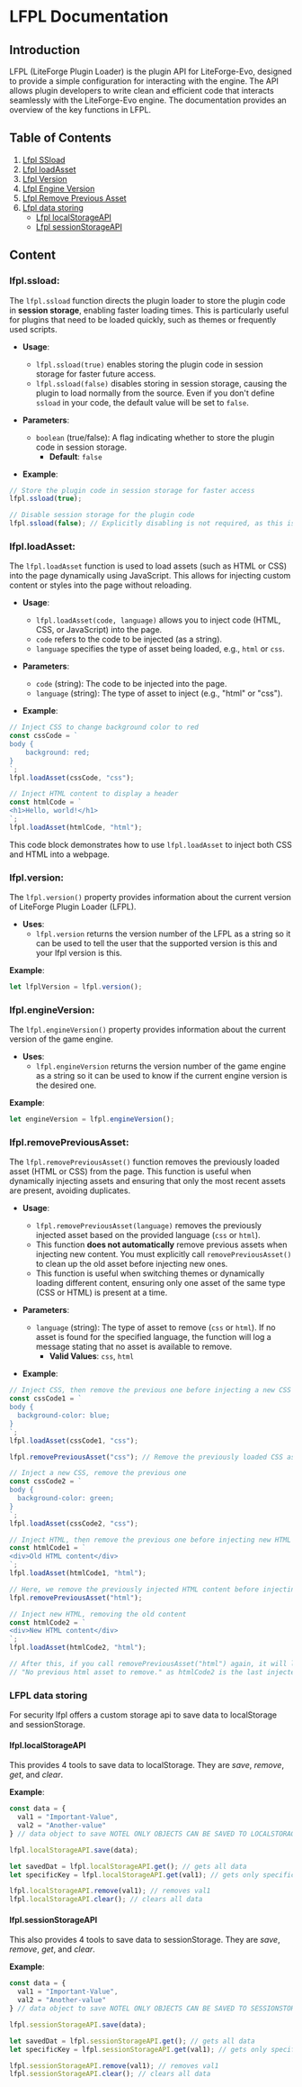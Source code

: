 # LFPL Documentation

## Introduction

LFPL (LiteForge Plugin Loader) is the plugin API for LiteForge-Evo, designed to provide a simple configuration for interacting with the engine. The API allows plugin developers to write clean and efficient code that interacts seamlessly with the LiteForge-Evo engine. The documentation provides an overview of the key functions in LFPL.

## Table of Contents
1. [Lfpl SSload](#lfplssload)
2. [Lfpl loadAsset](#lfplloadasset)
3. [Lfpl Version](#lfplversion)
4. [Lfpl Engine Version](#lfplengineversion)
5. [Lfpl Remove Previous Asset](#lfplremovepreviousasset)
6. [Lfpl data storing](#lfpl-data-storing)
    - [Lfpl localStorageAPI](#lfpllocalStorageAPI)
    - [Lfpl sessionStorageAPI](#lfplsessionStorageAPI)

## Content

### **lfpl.ssload**:
The `lfpl.ssload` function directs the plugin loader to store the plugin code in **session storage**, enabling faster loading times. This is particularly useful for plugins that need to be loaded quickly, such as themes or frequently used scripts.

- **Usage**:
  - `lfpl.ssload(true)` enables storing the plugin code in session storage for faster future access.
  - `lfpl.ssload(false)` disables storing in session storage, causing the plugin to load normally from the source. Even if you don't define `ssload` in your code, the default value will be set to `false`.

- **Parameters**:
  - `boolean` (true/false): A flag indicating whether to store the plugin code in session storage.
    - **Default**: `false`

- **Example**:
```js
// Store the plugin code in session storage for faster access
lfpl.ssload(true);

// Disable session storage for the plugin code
lfpl.ssload(false); // Explicitly disabling is not required, as this is the default behaviour.
```

### **lfpl.loadAsset**:
The `lfpl.loadAsset` function is used to load assets (such as HTML or CSS) into the page dynamically using JavaScript. This allows for injecting custom content or styles into the page without reloading.

- **Usage**:
  - `lfpl.loadAsset(code, language)` allows you to inject code (HTML, CSS, or JavaScript) into the page.
  - `code` refers to the code to be injected (as a string).
  - `language` specifies the type of asset being loaded, e.g., `html` or `css`.

- **Parameters**:
  - `code` (string): The code to be injected into the page.
  - `language` (string): The type of asset to inject (e.g., "html" or "css").

- **Example**:
```js
// Inject CSS to change background color to red
const cssCode = `
body {
	background: red;
}
`;
lfpl.loadAsset(cssCode, "css");

// Inject HTML content to display a header
const htmlCode = `
<h1>Hello, world!</h1>
`;
lfpl.loadAsset(htmlCode, "html");
```
This code block demonstrates how to use `lfpl.loadAsset` to inject both CSS and HTML into a webpage.

### **lfpl.version**:
The `lfpl.version()` property provides information about the current version of LiteForge Plugin Loader (LFPL).

- **Uses**:
  - `lfpl.version` returns the version number of the LFPL as a string so it can be used to tell the user that the supported version is this and your lfpl version is this.

**Example**:
```js
let lfplVersion = lfpl.version();
```

### **lfpl.engineVersion**:
The `lfpl.engineVersion()` property provides information about the current version of the game engine.

- **Uses**:
  - `lfpl.engineVersion` returns the version number of the game engine as a string so it can be used to know if the current engine version is the desired one.

**Example**:
```js
let engineVersion = lfpl.engineVersion();
```

### **lfpl.removePreviousAsset**:
The `lfpl.removePreviousAsset()` function removes the previously loaded asset (HTML or CSS) from the page. This function is useful when dynamically injecting assets and ensuring that only the most recent assets are present, avoiding duplicates.

- **Usage**:
  - `lfpl.removePreviousAsset(language)` removes the previously injected asset based on the provided language (`css` or `html`).
  - This function **does not automatically** remove previous assets when injecting new content. You must explicitly call `removePreviousAsset()` to clean up the old asset before injecting new ones.
  - This function is useful when switching themes or dynamically loading different content, ensuring only one asset of the same type (CSS or HTML) is present at a time.

- **Parameters**:
  - `language` (string): The type of asset to remove (`css` or `html`). If no asset is found for the specified language, the function will log a message stating that no asset is available to remove.
    - **Valid Values**: `css`, `html`

- **Example**:
```js
// Inject CSS, then remove the previous one before injecting a new CSS asset
const cssCode1 = `
body {
  background-color: blue;
}
`;
lfpl.loadAsset(cssCode1, "css");

lfpl.removePreviousAsset("css"); // Remove the previously loaded CSS asset

// Inject a new CSS, remove the previous one
const cssCode2 = `
body {
  background-color: green;
}
`;
lfpl.loadAsset(cssCode2, "css");

// Inject HTML, then remove the previous one before injecting new HTML content
const htmlCode1 = `
<div>Old HTML content</div>
`;
lfpl.loadAsset(htmlCode1, "html");

// Here, we remove the previously injected HTML content before injecting the new one
lfpl.removePreviousAsset("html");

// Inject new HTML, removing the old content
const htmlCode2 = `
<div>New HTML content</div>
`;
lfpl.loadAsset(htmlCode2, "html");

// After this, if you call removePreviousAsset("html") again, it will log:
// "No previous html asset to remove." as htmlCode2 is the last injected HTML.
```

### LFPL data storing
For security lfpl offers a custom storage api to save data to localStorage and sessionStorage.

#### **lfpl.localStorageAPI**
This provides 4 tools to save data to localStorage. They are *save*, *remove*, *get*, and *clear*.

**Example**:
```js
const data = {
  val1 = "Important-Value",
  val2 = "Another-value"
} // data object to save NOTEL ONLY OBJECTS CAN BE SAVED TO LOCALSTORAGE API

lfpl.localStorageAPI.save(data);

let savedDat = lfpl.localStorageAPI.get(); // gets all data
let specificKey = lfpl.localStorageAPI.get(val1); // gets only specific data

lfpl.localStorageAPI.remove(val1); // removes val1
lfpl.localStorageAPI.clear(); // clears all data
```

#### **lfpl.sessionStorageAPI**
This also provides 4 tools to save data to sessionStorage. They are *save*, *remove*, *get*, and *clear*.

**Example**:
```js
const data = {
  val1 = "Important-Value",
  val2 = "Another-value"
} // data object to save NOTEL ONLY OBJECTS CAN BE SAVED TO SESSIONSTORAGE API

lfpl.sessionStorageAPI.save(data);

let savedDat = lfpl.sessionStorageAPI.get(); // gets all data
let specificKey = lfpl.sessionStorageAPI.get(val1); // gets only specific data

lfpl.sessionStorageAPI.remove(val1); // removes val1
lfpl.sessionStorageAPI.clear(); // clears all data
```